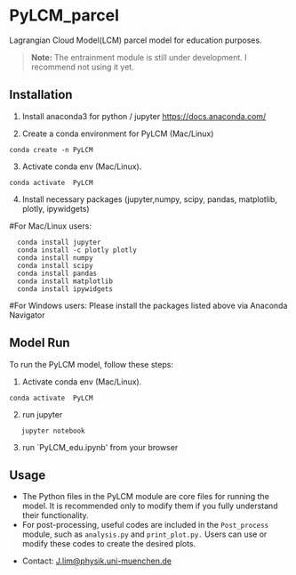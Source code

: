 # PyLCM_parcel
Lagrangian Cloud Model(LCM) parcel model for education purposes. 

> **Note:** The entrainment module is still under development. I recommend not using it yet.

## Installation
1. Install anaconda3 for python / jupyter
https://docs.anaconda.com/

2. Create a conda environment for PyLCM (Mac/Linux)
```
conda create -n PyLCM
```
3. Activate conda env (Mac/Linux).
```
conda activate  PyLCM
```

4. Install necessary packages (jupyter,numpy, scipy, pandas, matplotlib, plotly, ipywidgets)

#For Mac/Linux users:
```
  conda install jupyter
  conda install -c plotly plotly
  conda install numpy
  conda install scipy
  conda install pandas
  conda install matplotlib
  conda install ipywidgets
```

#For Windows users:
  Please install the packages listed above via Anaconda Navigator

## Model Run
To run the PyLCM model, follow these steps:
1. Activate conda env (Mac/Linux).
```
conda activate  PyLCM
```
2. run jupyter
```
   jupyter notebook
```
3. run `PyLCM_edu.ipynb' from your browser 


## Usage
- The Python files in the PyLCM module are core files for running the model. It is recommended only to modify them if you fully understand their functionality.
- For post-processing, useful codes are included in the `Post_process` module, such as `analysis.py` and `print_plot.py.` Users can use or modify these codes to create the desired plots.

* Contact: J.lim@physik.uni-muenchen.de
